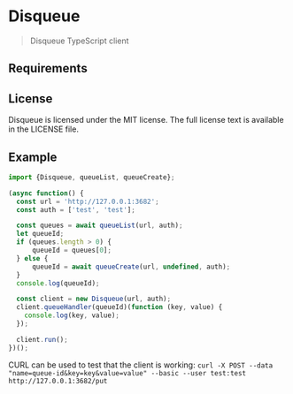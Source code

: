 # Disqueue
> Disqueue TypeScript client

## Requirements

## License
Disqueue is licensed under the MIT license. The full license text is available
in the LICENSE file.

## Example
```typescript
import {Disqueue, queueList, queueCreate};

(async function() {
  const url = 'http://127.0.0.1:3682';
  const auth = ['test', 'test'];

  const queues = await queueList(url, auth);
  let queueId;
  if (queues.length > 0) {
      queueId = queues[0];
  } else {
      queueId = await queueCreate(url, undefined, auth);
  }
  console.log(queueId);

  const client = new Disqueue(url, auth);
  client.queueHandler(queueId)(function (key, value) {
    console.log(key, value);
  });

  client.run();
})();
```

CURL can be used to test that the client is working:
`curl -X POST --data "name=queue-id&key=key&value=value" --basic --user
  test:test http://127.0.0.1:3682/put`
